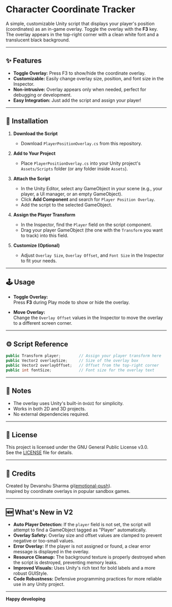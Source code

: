 # Character Coordinate Tracker

A simple, customizable Unity script that displays your player's position (coordinates) as an in-game overlay. Toggle the overlay with the **F3** key. The overlay appears in the top-right corner with a clean white font and a translucent black background.

---

## ✨ Features

- **Toggle Overlay:** Press F3 to show/hide the coordinate overlay.
- **Customizable:** Easily change overlay size, position, and font size in the Inspector.
- **Non-intrusive:** Overlay appears only when needed, perfect for debugging or development.
- **Easy Integration:** Just add the script and assign your player!

---

## 🚀 Installation

1. **Download the Script**

   - Download `PlayerPositionOverlay.cs` from this repository.

2. **Add to Your Project**

   - Place `PlayerPositionOverlay.cs` into your Unity project's `Assets/Scripts` folder (or any folder inside `Assets`).

3. **Attach the Script**

   - In the Unity Editor, select any GameObject in your scene (e.g., your player, a UI manager, or an empty GameObject).
   - Click **Add Component** and search for `Player Position Overlay`.
   - Add the script to the selected GameObject.

4. **Assign the Player Transform**

   - In the Inspector, find the `Player` field on the script component.
   - Drag your player GameObject (the one with the `Transform` you want to track) into this field.

5. **Customize (Optional)**

   - Adjust `Overlay Size`, `Overlay Offset`, and `Font Size` in the Inspector to fit your needs.

---

## 🕹️ Usage

- **Toggle Overlay:**  
  Press **F3** during Play mode to show or hide the overlay.

- **Move Overlay:**  
  Change the `Overlay Offset` values in the Inspector to move the overlay to a different screen corner.

---

## ⚙️ Script Reference

```csharp
public Transform player;        // Assign your player transform here
public Vector2 overlaySize;     // Size of the overlay box
public Vector2 overlayOffset;   // Offset from the top-right corner
public int fontSize;            // Font size for the overlay text
```

---

## 📝 Notes

- The overlay uses Unity's built-in `OnGUI` for simplicity.
- Works in both 2D and 3D projects.
- No external dependencies required.

---

## 📄 License

This project is licensed under the GNU General Public License v3.0.  
See the [LICENSE](LICENSE) file for details.

---

## 🙏 Credits

Created by Devanshu Sharma gi([emotional-push](https://github.com/emotional-push)).  
Inspired by coordinate overlays in popular sandbox games.

---

## 🆕 What's New in V2

- **Auto Player Detection:** If the `player` field is not set, the script will attempt to find a GameObject tagged as "Player" automatically.
- **Overlay Safety:** Overlay size and offset values are clamped to prevent negative or too-small values.
- **Error Overlay:** If the player is not assigned or found, a clear error message is displayed in the overlay.
- **Resource Cleanup:** The background texture is properly destroyed when the script is destroyed, preventing memory leaks.
- **Improved Visuals:** Uses Unity's rich text for bold labels and a more robust GUIStyle.
- **Code Robustness:** Defensive programming practices for more reliable use in any Unity project.

---

**Happy developing**